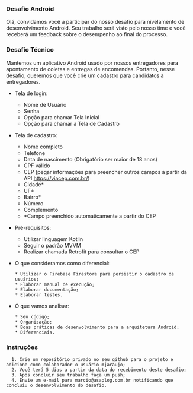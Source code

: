 
### Desafio Android
Olá, convidamos você a participar do nosso desafio para nivelamento de desenvolvimento Android. 
Seu trabalho será visto pelo nosso time e você receberá um feedback sobre o desempenho ao final do processo.

### Desafio Técnico
Mantemos um aplicativo Android usado por nossos entregadores para apontamento de coletas e entregas de encomendas.
Portanto, nesse desafio, queremos que você crie um cadastro para candidatos a entregadores.

- Tela de login: 
  - Nome de Usuário
  - Senha
  - Opção para chamar Tela Inicial
  - Opção para chamar a Tela de Cadastro

- Tela de cadastro:
  - Nome completo
  - Telefone
  - Data de nascimento (Obrigatório ser maior de 18 anos)
  - CPF válido
  - CEP (pegar informações para preencher outros campos a partir da API https://viacep.com.br/)
  - Cidade*
  - UF*
  - Bairro*
  - Número
  - Complemento
  - *Campo preenchido automaticamente a partir do CEP

- Pré-requisitos:
    - Utilizar linguagem Kotlin
    - Seguir o padrão MVVM
    - Realizar chamada Retrofit para consultar o CEP 
    
- O que consideramos como diferencial:
  ```
  * Utilizar o Firebase Firestore para persistir o cadastro de usuários;
  * Elaborar manual de execução;
  * Elaborar documentação;
  * Elaborar testes.
  ```

- O que vamos analisar:
  ```
  * Seu código; 
  * Organização;
  * Boas práticas de desenvolvimento para a arquitetura Android;
  * Diferenciais.
  ```


### Instruções
      1. Crie um repositório privado no seu github para o projeto e adicione como colaborador o usuário mjaraujo;
      2. Você terá 5 dias a partir da data do recebimento deste desafio; 
      3. Após concluir seu trabalho faça um push; 
      4. Envie um e-mail para marcio@asaplog.com.br notificando que concluiu o desenvolvimento do desafio.
